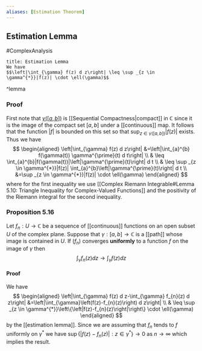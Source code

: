 ```yaml
---
aliases: [Estimation Theorem]
---
```

## Estimation Lemma
#ComplexAnalysis 

```ad-theorem
title: Estimation Lemma
We have
$$\left|\int_{\gamma} f(z) d z\right| \leq \sup _{z \in \gamma^{*}}|f(z)| \cdot \ell(\gamma)$$
```
^lemma

### Proof
First note that [$\gamma([a, b])$](Path) is [[Sequential Compactness|compact]] in $\mathbb{C}$ since it is the image of the compact set $[a, b]$ under a [[continuous]] map. It follows that the function $|f|$ is bounded on this set so that $\sup _{z \in \gamma([a, b])}|f(z)|$ exists. Thus we have
$$
\begin{aligned}
\left|\int_{\gamma} f(z) d z\right| &=\left|\int_{a}^{b} f(\gamma(t)) \gamma^{\prime}(t) d t\right| \\
& \leq \int_{a}^{b}|f(\gamma(t))|\left|\gamma^{\prime}(t)\right| d t \\
& \leq \sup _{z \in \gamma^{*}}|f(z)| \int_{a}^{b}\left|\gamma^{\prime}(t)\right| d t \\
&=\sup _{z \in \gamma^{*}}|f(z)| \cdot \ell(\gamma)
\end{aligned}
$$
where for the first inequality we use [[Complex Riemann Integrable#Lemma 5.10: Triangle Inequality for Complex-Valued Functions]] and the positivity of the Riemann integral for the second inequality.

### Proposition 5.16
Let $f_{n}: U \rightarrow \mathbb{C}$ be a sequence of [[continuous]] functions on an open subset $U$ of the complex plane. Suppose that $\gamma:[a, b] \rightarrow \mathbb{C}$ is a [[path]] whose image is contained in $U .$ If $\left(f_{n}\right)$ converges **uniformly** to a function $f$ on the image of $\gamma$ then
$$
\int_{\gamma} f_{n}(z) d z \rightarrow \int_{\gamma} f(z) d z
$$
#### Proof
We have
$$
\begin{aligned}
\left|\int_{\gamma} f(z) d z-\int_{\gamma} f_{n}(z) d z\right| &=\left|\int_{\gamma}\left(f(z)-f_{n}(z)\right) d z\right| \\
& \leq \sup _{z \in \gamma^{*}}\left\{\left|f(z)-f_{n}(z)\right|\right\} \cdot \ell(\gamma)
\end{aligned}
$$
by the [[estimation lemma]]. Since we are assuming that $f_{n}$ tends to $f$ uniformly on $\gamma^{*}$ we have $\sup \left\{\left|f(z)-f_{n}(z)\right|: z \in \gamma^{*}\right\} \rightarrow 0$ as $n \rightarrow \infty$ which implies the result.
